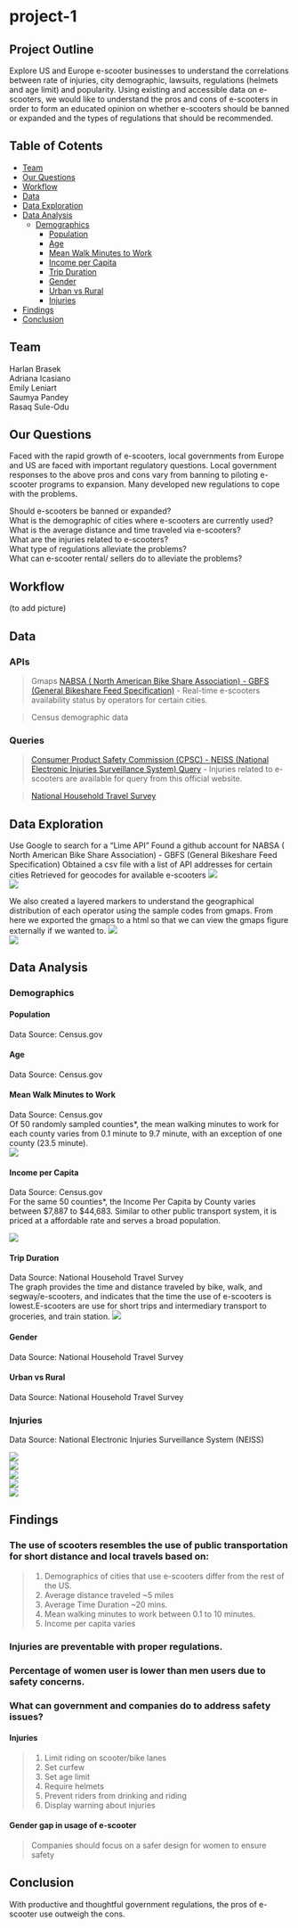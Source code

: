 # project-1
## Project Outline
Explore US and Europe e-scooter businesses to understand the correlations between rate of injuries, city demographic, lawsuits, regulations (helmets and age limit) and popularity. Using existing and accessible data on e-scooters, we would like to understand the pros and cons of e-scooters in order to form an educated opinion on whether e-scooters should be banned or expanded and the types of regulations that should be recommended.

## Table of Cotents
* [Team](https://github.com/adriana-icasiano/project-1#Team)
* [Our Questions](https://github.com/adriana-icasiano/project-1#Our-Questions)
* [Workflow](https://github.com/adriana-icasiano/project-1#Workflow)
* [Data](https://github.com/adriana-icasiano/project-1#Data)
* [Data Exploration](https://github.com/adriana-icasiano/project-1#Data-Exploration)
* [Data Analysis](https://github.com/adriana-icasiano/project-1#Data-Analysis)
  * [Demographics](https://github.com/adriana-icasiano/project-1#Demographics)
    * [Population](https://github.com/adriana-icasiano/project-1#Population)
    * [Age](https://github.com/adriana-icasiano/project-1#Age)
    * [Mean Walk Minutes to Work](https://github.com/adriana-icasiano/project-1#Mean-Walk-Minutes-to-Work)
    * [Income per Capita](https://github.com/adriana-icasiano/project-1#Income-per-capita)
    * [Trip Duration](https://github.com/adriana-icasiano/project-1#Trip-duration)
    * [Gender](https://github.com/adriana-icasiano/project-1#gender)
    * [Urban vs Rural](https://github.com/adriana-icasiano/project-1#urban-vs-rural)
    * [Injuries](https://github.com/adriana-icasiano/project-1#injuries)
* [Findings](https://github.com/adriana-icasiano/project-1#Injuries)
* [Conclusion](https://github.com/adriana-icasiano/project-1#Conclusion)

## Team
Harlan Brasek <br>
Adriana Icasiano <br>
Emily Leniart<br>
Saumya Pandey<br>
Rasaq Sule-Odu<br>

## Our Questions

Faced with the rapid growth of e-scooters, local governments from Europe and US are faced with important regulatory questions. Local government responses to the above pros and cons vary from banning to piloting e-scooter programs to expansion. Many developed new regulations to cope with the problems.

Should e-scooters be banned or expanded? <br>
What is the demographic of cities where e-scooters are currently used? <br>
What is the average distance and time traveled via e-scooters?<br>
What are the injuries related to e-scooters? <br>
What type of regulations alleviate the problems?<br>
What can e-scooter rental/ sellers do to alleviate the problems?<br>

## Workflow
(to add picture)

## Data
### APIs
>Gmaps
>[NABSA (
North American Bike Share Association)  - GBFS (General Bikeshare Feed Specification)](https://github.com/NABSA/gbfs/blob/master/systems.csv) - Real-time e-scooters availability status by operators for certain cities.

>Census demographic data

### Queries

>[Consumer Product Safety Commission (CPSC) - NEISS (National Electronic Injuries Surveillance System) Query](https://www.cpsc.gov/cgibin/NEISSQuery/UserCriteria.aspx?UserAff=5x08cgz9T6YPDAZJzvlZjA%3d%3d&UserAffOther=9OYR9kUytIsLilKZieD5xg%3d%3d) - Injuries related to e-scooters are available for query from this official website. 

>[National Household Travel Survey](https://nhts.ornl.gov/)

## Data Exploration
Use Google to search for a “Lime API”
Found a github account for NABSA ( North American Bike Share Association) - GBFS (General Bikeshare Feed Specification) 
Obtained a csv file with a list of API addresses for certain cities
Retrieved for geocodes for available e-scooters
![](https://github.com/adriana-icasiano/project-1/blob/a2d4fed4d32a28efe080a0466c005bbd8709b2cf/CODES/iterrows_to_get_url_cities.PNG)<br>
![](https://github.com/adriana-icasiano/project-1/blob/441b626124a5e1f1d9499e2ebc1d457fa5e237a4/VISUALS/heatmap.PNG)<br>

We also created a layered markers to understand the geographical distribution of each operator using the sample codes from gmaps. From here we exported the gmaps to a html so that we can view the gmaps figure externally if we wanted to.
![](https://github.com/adriana-icasiano/project-1/blob/a2d4fed4d32a28efe080a0466c005bbd8709b2cf/CODES/retrieve_city_using_geocode.PNG)<br>
![](https://github.com/adriana-icasiano/project-1/blob/a1ee4ba04a810ab243cd811dccec2ec61b34368f/VISUALS/operator_markers.PNG)<br>


## Data Analysis

### Demographics
#### Population 
Data Source: Census.gov<br>
#### Age
Data Source: Census.gov<br>

#### Mean Walk Minutes to Work
Data Source: Census.gov<br>
Of 50 randomly sampled counties*, the mean walking minutes to work for each county varies from 0.1 minute to 9.7 minute, with an exception of one county (23.5 minute).<br>
![](https://github.com/adriana-icasiano/project-1/blob/3f1bb70caa2e2713b2a816ba26a24d61ea627b61/VISUALS/051921_bar_mean_walk_county.png)
#### Income per Capita
Data Source: Census.gov<br>
For the same 50 counties*, the Income Per Capita by County varies between $7,887 to $44,683. Similar to other public transport system, it is priced at a affordable rate and serves a broad population.<br>

![](https://github.com/adriana-icasiano/project-1/blob/3f1bb70caa2e2713b2a816ba26a24d61ea627b61/VISUALS/051921_bar_income_per_cap_county.png)

#### Trip Duration
Data Source: National Household Travel Survey<br>
The graph provides the time and distance traveled by bike, walk, and segway/e-scooters, and indicates that the time the use of e-scooters is lowest.E-scooters are use for short trips and intermediary transport to groceries, and train station. 
![](https://github.com/adriana-icasiano/project-1/blob/760353e87f5dba5282188219dfc846bfb5d136c2/DATA/demographic/plots/TripDurations.png)

#### Gender
Data Source: National Household Travel Survey<br>
[](https://github.com/adriana-icasiano/project-1/blob/7910943657733be83a8bed575f142c33dfdc9bf2/DATA/demographic/plots/genderusers.png)

#### Urban vs Rural
Data Source: National Household Travel Survey<br>

### Injuries 
Data Source: National Electronic Injuries Surveillance System (NEISS) <br>

![](https://github.com/adriana-icasiano/project-1/blob/a2d4fed4d32a28efe080a0466c005bbd8709b2cf/CODES/injuries_age_binning.PNG)<br>
![](https://github.com/adriana-icasiano/project-1/blob/a2d4fed4d32a28efe080a0466c005bbd8709b2cf/CODES/injuries_age_group_by.PNG)<br>
![](https://github.com/adriana-icasiano/project-1/blob/af3bb887fdb6c3f8b056af0e4a00ec78373337c2/DATA/Hypothesis%201%20(Injuries)/Hypothesis_Injuries_Regarding_Intoxication/Alcohol%20injuries.png) <br>
![](https://github.com/adriana-icasiano/project-1/blob/af3bb887fdb6c3f8b056af0e4a00ec78373337c2/DATA/Hypothesis%201%20(Injuries)/Hypothesis_Injuries_Regarding_Intoxication/Drug%20related%20injuries.png)<br>
![](https://github.com/adriana-icasiano/project-1/blob/af3bb887fdb6c3f8b056af0e4a00ec78373337c2/DATA/Hypothesis%201%20(Injuries)/Hypothesis_Injuries_Regarding_Intoxication/Intoxication%20injuries.png)<br>

## Findings
### The use of scooters resembles the use of public transportation for short distance and local travels based on:
>1) Demographics of cities that use e-scooters differ from the rest of the US.
>2) Average distance traveled ~5 miles
>3) Average Time Duration ~20 mins.
>4) Mean walking minutes to work between 0.1 to 10 minutes.
>5) Income per capita varies
### Injuries are preventable with proper regulations.
### Percentage of women user is lower than men users due to safety concerns.
### What can government and companies do to address safety issues?
#### Injuries
>1) Limit riding on scooter/bike lanes
>2) Set curfew 
>3) Set age limit
>4) Require helmets
>5) Prevent riders from drinking and riding
>6) Display warning about injuries
#### Gender gap in usage of e-scooter
> Companies should focus on a safer design for women to ensure safety

## Conclusion
With productive and thoughtful government regulations, the pros of e-scooter use outweigh the cons.



